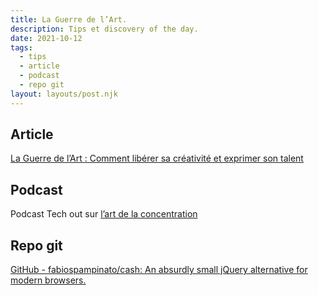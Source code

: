 ```yaml
---
title: La Guerre de l’Art.
description: Tips et discovery of the day.
date: 2021-10-12
tags:
  - tips
  - article
  - podcast
  - repo git
layout: layouts/post.njk
---
```

## Article

[La Guerre de l’Art : Comment libérer sa créativité et exprimer son talent](https://medium.com/essentiels/la-guerre-de-lart-comment-lib%C3%A9rer-sa-cr%C3%A9ativit%C3%A9-et-exprimer-son-talent-3c7273d423cb)
## Podcast
Podcast Tech out sur [l’art de la concentration](https://open.spotify.com/episode/7znsK3Eqxdjl0lOe4JOPAs?si=99a2f354d9474036)

## Repo git

[GitHub - fabiospampinato/cash: An absurdly small jQuery alternative for modern browsers.](https://github.com/fabiospampinato/cash)

